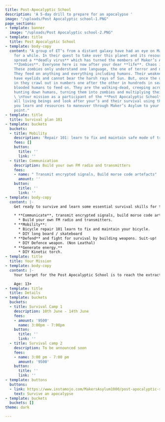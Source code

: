 ```yaml
---
title: Post-Apocalyptic School
description: 'A 5-day drill to prepare for an apocalypse '
image: "/uploads/Post Apocalyptic school-1.PNG"
page_sections:
- template: banner
  image: "/uploads/Post Apocalyptic school-2.PNG"
- template: title
  title: Post Apocalyptic School
- template: body-copy
  content: "A group of ET’s from a distant galaxy have had an eye on Maker’s Asylum
    for a while. In their quest to take over this planet and its resources they have
    spread a **deadly virus** which has turned the members of Maker’s Asylum into
    **Zombies**. Everyone here is now after your dear **life**. Chaos is everywhere.
    These zombies only understand one language, the one of terror and nightmares.
    They feed on anything and everything including humans. Their weakness? They don’t
    have eyelids and cannot bear the harsh rays of Sun. But, once the darkness seeps
    in they crawl out in numbers one after the other in hundreds in search of warm
    blooded humans to feed on. They are the walking-dead, creeping across streets
    hunting down humans, turning them into zombies and multiplying their count.\n\n
    \ \nYour mission as a participant of the **Post Apocalyptic School** is to organise
    all living beings and look after your’s and their survival using the new skills
    you learn and resources to maneuver through Maker’s Asylum to your extraction
    point."
- template: title
  title: Survival plan 101
- template: buckets
  buckets:
  - title: Mobility
    description: 'Repair 101: learn to fix and maintain safe mode of transit'
    fees: []
    button:
      title: ''
      link: ''
  - title: Communication
    description: Build your own FM radio and transmitters
    fees:
    - name: " Transmit encrypted signals, Build morse code artefacts"
      amount: ''
    button:
      title: ''
      link: ''
- template: body-copy
  content: |-
    Get ready to survive and learn some essential survival skills for the modern world:

    * **Communicate**, transmit encrypted signals, build morse code artifacts
      * Build your own FM radio and transmitters.
    * **Mobility**:
      * Bicycle repair 101 learn to fix and maintain your bicycle.
      * DIY long board / skateboard
    * **Defend** and fight for survival by building weapons. Suit-up!
      * DIY Defence weapon. (Non Leathal)
    * **Generate energy.**
      * DIY Kinetic torch.
- template: title
  title: Your Mission
- template: body-copy
  content: |-
    Your target for the Post Apocalyptic School is to reach the extraction point from anywhere using tools, weapons and survive the apocalypse.

    Age: 13+
- template: title
  title: Details
- template: buckets
  buckets:
  - title: Survival Camp 1
    description: 10th June - 14th June
    fees:
    - amount: '9500'
      name: 3:00pm - 7:00pm
    button:
      title: ''
      link: ''
  - title: Survival camp 2
    description: To be announced soon
    fees:
    - name: 3:00 pm - 7:00 pm
      amount: '9500'
    button:
      title: ''
      link: ''
- template: buttons
  buttons:
  - link: https://www.instamojo.com/MakersAsylum1000/post-apocalyptic-school/
    text: Survive an apocalypse
- template: buckets
  buckets: []
theme: dark

---
```

